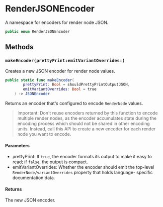 # RenderJSONEncoder

A namespace for encoders for render node JSON.

``` swift
public enum RenderJSONEncoder 
```

## Methods

### `makeEncoder(prettyPrint:emitVariantOverrides:)`

Creates a new JSON encoder for render node values.

``` swift
public static func makeEncoder(
        prettyPrint: Bool = shouldPrettyPrintOutputJSON,
        emitVariantOverrides: Bool = true
    ) -> JSONEncoder 
```

Returns an encoder that's configured to encode `RenderNode` values.

> Important: Don't reuse encoders returned by this function to encode multiple render nodes, as the encoder accumulates state during the encoding
> process which should not be shared in other encoding units. Instead, call this API to create a new encoder for each render node you want to encode.

#### Parameters

  - prettyPrint: If `true`, the encoder formats its output to make it easy to read; if `false`, the output is compact.
  - emitVariantOverrides: Whether the encoder should emit the top-level `RenderNode/variantOverrides` property that holds language- specific documentation data.

#### Returns

The new JSON encoder.
